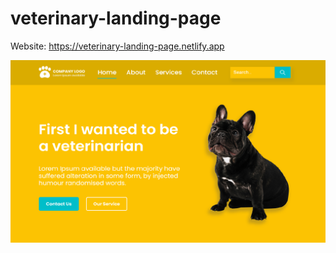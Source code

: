 # veterinary-landing-page
Website: https://veterinary-landing-page.netlify.app

![GitHub Logo](/img/screenshot.png)  
